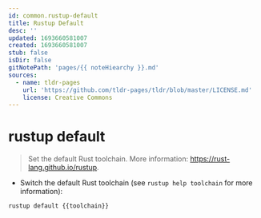 ```yaml
---
id: common.rustup-default
title: Rustup Default
desc: ''
updated: 1693660581007
created: 1693660581007
stub: false
isDir: false
gitNotePath: 'pages/{{ noteHiearchy }}.md'
sources:
  - name: tldr-pages
    url: 'https://github.com/tldr-pages/tldr/blob/master/LICENSE.md'
    license: Creative Commons
---
```

# rustup default

> Set the default Rust toolchain.
> More information: <https://rust-lang.github.io/rustup>.

- Switch the default Rust toolchain (see `rustup help toolchain` for more information):

`rustup default {{toolchain}}`

